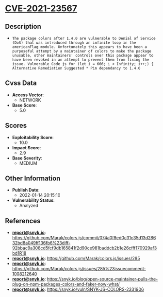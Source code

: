 
# [CVE-2021-23567](https://github.com/Marak/colors.js/commit/074a0f8ed0c31c35d13d28632bd8a049ff136fb6%23diff-92bbac9a308cd5fcf9db165841f2d90ce981baddcb2b1e26cfff170929af3bd1R18)

## Description

- `The package colors after 1.4.0 are vulnerable to Denial of Service (DoS) that was introduced through an infinite loop in the americanFlag module. Unfortunately this appears to have been a purposeful attempt by a maintainer of colors to make the package unusable, other maintainers' controls over this package appear to have been revoked in an attempt to prevent them from fixing the issue. Vulnerable Code js for (let i = 666; i < Infinity; i++;) { Alternative Remediation Suggested * Pin dependancy to 1.4.0`

## Cvss Data

- **Access Vector**:
  - NETWORK
- **Base Score**:
  - 5.0

## Scores

- **Exploitability Score**:
  - 10.0
- **Impact Score**:
  - 2.9
- **Base Severity**:
  - MEDIUM

## Other Information

- **Publish Date**:
  - 2022-01-14 20:15:10
- **Vulnerability Status**:
  - Analyzed

## References

- **report@snyk.io**: https://github.com/Marak/colors.js/commit/074a0f8ed0c31c35d13d28632bd8a049ff136fb6%23diff-92bbac9a308cd5fcf9db165841f2d90ce981baddcb2b1e26cfff170929af3bd1R18
- **report@snyk.io**: https://github.com/Marak/colors.js/issues/285
- **report@snyk.io**: https://github.com/Marak/colors.js/issues/285%23issuecomment-1008212640
- **report@snyk.io**: https://snyk.io/blog/open-source-maintainer-pulls-the-plug-on-npm-packages-colors-and-faker-now-what/
- **report@snyk.io**: https://snyk.io/vuln/SNYK-JS-COLORS-2331906
